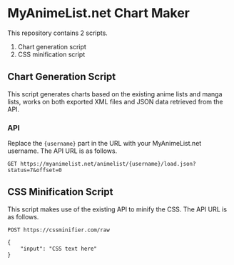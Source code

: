 # MyAnimeList.net Chart Maker

This repository contains 2 scripts.

1. Chart generation script
2. CSS minification script

## Chart Generation Script

This script generates charts based on the existing anime lists and manga lists, works on both exported XML files and JSON data retrieved from the API.

### API

Replace the `{username}` part in the URL with your MyAnimeList.net username. The API URL is as follows.

```
GET https://myanimelist.net/animelist/{username}/load.json?status=7&offset=0
```

## CSS Minification Script

This script makes use of the existing API to minify the CSS. The API URL is as follows.

```
POST https://cssminifier.com/raw

{
    "input": "CSS text here"
}
```
